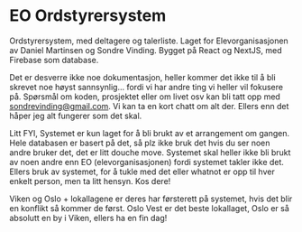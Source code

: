 # EO Ordstyrersystem

Ordstyrersystem, med deltagere og talerliste. Laget for Elevorganisasjonen av Daniel Martinsen og Sondre Vinding.
Bygget på React og NextJS, med Firebase som database.

Det er desverre ikke noe dokumentasjon, heller kommer det ikke til å bli skrevet noe høyst sannsynlig... fordi vi har andre ting vi heller vil fokusere på. Spørsmål om koden, prosjektet eller om livet osv kan bli tatt opp med sondrevinding@gmail.com. Vi kan ta en kort chatt om alt der. Ellers enn det håper jeg alt fungerer som det skal.

Litt FYI,
Systemet er kun laget for å bli brukt av et arrangement om gangen. Hele databasen er basert på det, så plz ikke bruk det hvis du ser noen andre bruker det, det er litt douche move. Systemet skal heller ikke bli brukt av noen andre enn EO (elevorganisasjonen) fordi systemet takler ikke det. Ellers bruk av systemet, for å tukle med det eller whatnot er opp til hver enkelt person, men ta litt hensyn. Kos dere!

Viken og Oslo + lokallagene er deres har førsterett på systemet, hvis det blir en konflikt så kommer de først. Oslo Vest er det beste lokallaget, Oslo er så absolutt en by i Viken, ellers ha en fin dag!
